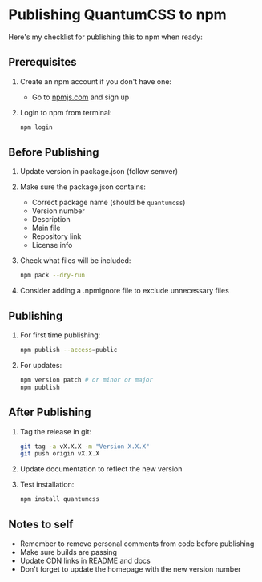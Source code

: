 # Publishing QuantumCSS to npm

Here's my checklist for publishing this to npm when ready:

## Prerequisites

1. Create an npm account if you don't have one:
   - Go to [npmjs.com](https://www.npmjs.com) and sign up

2. Login to npm from terminal:
   ```bash
   npm login
   ```

## Before Publishing

1. Update version in package.json (follow semver)

2. Make sure the package.json contains:
   - Correct package name (should be `quantumcss`)
   - Version number
   - Description
   - Main file
   - Repository link
   - License info

3. Check what files will be included:
   ```bash
   npm pack --dry-run
   ```

4. Consider adding a .npmignore file to exclude unnecessary files

## Publishing

1. For first time publishing:
   ```bash
   npm publish --access=public
   ```

2. For updates:
   ```bash
   npm version patch # or minor or major
   npm publish
   ```

## After Publishing

1. Tag the release in git:
   ```bash
   git tag -a vX.X.X -m "Version X.X.X"
   git push origin vX.X.X
   ```

2. Update documentation to reflect the new version

3. Test installation:
   ```bash
   npm install quantumcss
   ```

## Notes to self

- Remember to remove personal comments from code before publishing
- Make sure builds are passing
- Update CDN links in README and docs
- Don't forget to update the homepage with the new version number